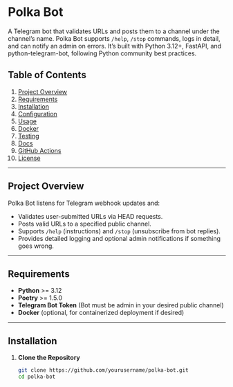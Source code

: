 # Polka Bot

A Telegram bot that validates URLs and posts them to a channel under the channel’s name. Polka Bot supports `/help`, `/stop` commands, logs in detail, and can notify an admin on errors. It’s built with Python 3.12+, FastAPI, and python-telegram-bot, following Python community best practices.

## Table of Contents
1. [Project Overview](#project-overview)
2. [Requirements](#requirements)
3. [Installation](#installation)
4. [Configuration](#configuration)
5. [Usage](#usage)
6. [Docker](#docker)
7. [Testing](#testing)
8. [Docs](#docs)
9. [GitHub Actions](#github-actions)
10. [License](#license)

---

## Project Overview

Polka Bot listens for Telegram webhook updates and:

- Validates user-submitted URLs via HEAD requests.
- Posts valid URLs to a specified public channel.
- Supports `/help` (instructions) and `/stop` (unsubscribe from bot replies).
- Provides detailed logging and optional admin notifications if something goes wrong.

---

## Requirements

- **Python** >= 3.12
- **Poetry** >= 1.5.0
- **Telegram Bot Token** (Bot must be admin in your desired public channel)
- **Docker** (optional, for containerized deployment if desired)

---

## Installation

1. **Clone the Repository**
   ```bash
   git clone https://github.com/yourusername/polka-bot.git
   cd polka-bot
